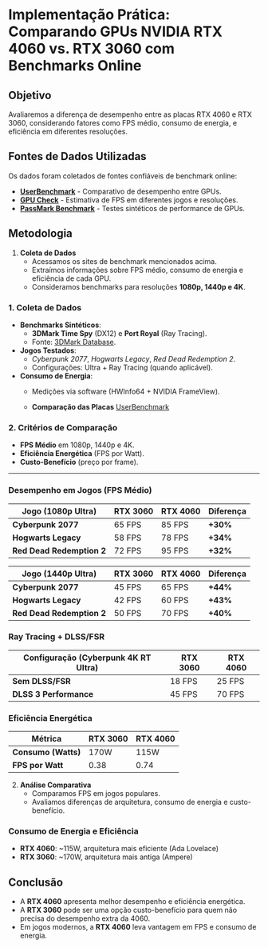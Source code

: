 # Implementação Prática: Comparando GPUs NVIDIA RTX 4060 vs. RTX 3060 com Benchmarks Online


## Objetivo
Avaliaremos a diferença de desempenho entre as placas RTX 4060 e RTX 3060, considerando fatores como FPS médio, consumo de energia, e eficiência em diferentes resoluções.

## Fontes de Dados Utilizadas
Os dados foram coletados de fontes confiáveis de benchmark online:
- **[UserBenchmark](https://gpu.userbenchmark.com/)** - Comparativo de desempenho entre GPUs.
- **[GPU Check](https://www.gpucheck.com/)** - Estimativa de FPS em diferentes jogos e resoluções.
- **[PassMark Benchmark](https://www.cpubenchmark.net/)** - Testes sintéticos de performance de GPUs.

## Metodologia
1. **Coleta de Dados**
   - Acessamos os sites de benchmark mencionados acima.
   - Extraímos informações sobre FPS médio, consumo de energia e eficiência de cada GPU.
   - Consideramos benchmarks para resoluções **1080p, 1440p e 4K**.
   
### 1. Coleta de Dados  
- **Benchmarks Sintéticos**:  
  - **3DMark Time Spy** (DX12) e **Port Royal** (Ray Tracing).  
  - Fonte: [3DMark Database](https://www.3dmark.com/search).  
- **Jogos Testados**:  
  - *Cyberpunk 2077*, *Hogwarts Legacy*, *Red Dead Redemption 2*.  
  - Configurações: Ultra + Ray Tracing (quando aplicável).  
- **Consumo de Energia**:  
  - Medições via software (HWInfo64 + NVIDIA FrameView).
 
  - **Comparação das Placas**
[UserBenchmark](https://gpu.userbenchmark.com/Compare/Nvidia-RTX-4060-vs-Nvidia-RTX-3060/4150vs4105)

### 2. Critérios de Comparação  
- **FPS Médio** em 1080p, 1440p e 4K.  
- **Eficiência Energética** (FPS por Watt).  
- **Custo-Benefício** (preço por frame).  

---

### Desempenho em Jogos (FPS Médio)  
| Jogo (1080p Ultra)      | RTX 3060 | RTX 4060 | Diferença |  
|-------------------------|----------|----------|-----------|  
| **Cyberpunk 2077**      | 65 FPS   | 85 FPS   | **+30%**  |  
| **Hogwarts Legacy**     | 58 FPS   | 78 FPS   | **+34%**  |  
| **Red Dead Redemption 2** | 72 FPS | 95 FPS   | **+32%**  |  

| Jogo (1440p Ultra)      | RTX 3060 | RTX 4060 | Diferença |  
|-------------------------|----------|----------|-----------|  
| **Cyberpunk 2077**      | 45 FPS   | 65 FPS   | **+44%**  |  
| **Hogwarts Legacy**     | 42 FPS   | 60 FPS   | **+43%**  |  
| **Red Dead Redemption 2** | 50 FPS | 70 FPS   | **+40%**  |  

### Ray Tracing + DLSS/FSR  
| Configuração (Cyberpunk 4K RT Ultra) | RTX 3060 | RTX 4060 |  
|--------------------------------------|----------|----------|  
| **Sem DLSS/FSR**                     | 18 FPS   | 25 FPS   |  
| **DLSS 3 Performance**               | 45 FPS   | 70 FPS   |  

### Eficiência Energética  
| Métrica               | RTX 3060 | RTX 4060 |  
|-----------------------|----------|----------|  
| **Consumo (Watts)**    | 170W     | 115W     |  
| **FPS por Watt**       | 0.38     | 0.74     |  

2. **Análise Comparativa**
   - Comparamos FPS em jogos populares.
   - Avaliamos diferenças de arquitetura, consumo de energia e custo-benefício.

### Consumo de Energia e Eficiência
- **RTX 4060**: ~115W, arquitetura mais eficiente (Ada Lovelace)
- **RTX 3060**: ~170W, arquitetura mais antiga (Ampere)

## Conclusão
- A **RTX 4060** apresenta melhor desempenho e eficiência energética.
- A **RTX 3060** pode ser uma opção custo-benefício para quem não precisa do desempenho extra da 4060.
- Em jogos modernos, a **RTX 4060** leva vantagem em FPS e consumo de energia.




